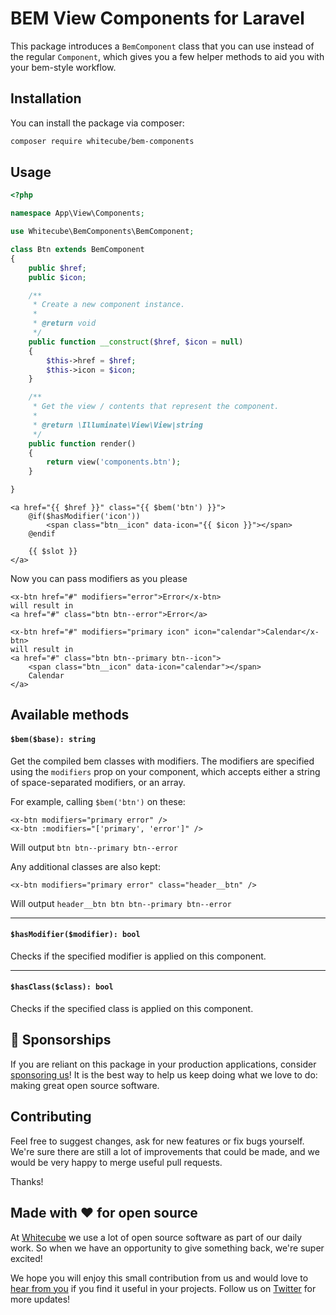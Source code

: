 # BEM View Components for Laravel

This package introduces a `BemComponent` class that you can use instead of the regular `Component`, which gives you a few helper methods to aid you with your bem-style workflow.


## Installation

You can install the package via composer:

```bash
composer require whitecube/bem-components
```

## Usage

```php
<?php

namespace App\View\Components;

use Whitecube\BemComponents\BemComponent;

class Btn extends BemComponent
{
    public $href;
    public $icon;

    /**
     * Create a new component instance.
     *
     * @return void
     */
    public function __construct($href, $icon = null)
    {
        $this->href = $href;
        $this->icon = $icon;
    }

    /**
     * Get the view / contents that represent the component.
     *
     * @return \Illuminate\View\View|string
     */
    public function render()
    {
        return view('components.btn');
    }

}

```

```blade
<a href="{{ $href }}" class="{{ $bem('btn') }}">
    @if($hasModifier('icon'))
        <span class="btn__icon" data-icon="{{ $icon }}"></span>
    @endif
    
    {{ $slot }}
</a>

```

Now you can pass modifiers as you please
```blade
<x-btn href="#" modifiers="error">Error</x-btn>
will result in 
<a href="#" class="btn btn--error">Error</a>

<x-btn href="#" modifiers="primary icon" icon="calendar">Calendar</x-btn>
will result in 
<a href="#" class="btn btn--primary btn--icon">
    <span class="btn__icon" data-icon="calendar"></span>
    Calendar
</a>
```

## Available methods

#### `$bem($base): string`  
Get the compiled bem classes with modifiers. The modifiers are specified using the `modifiers` prop on your component, which accepts either a string of space-separated modifiers, or an array.

For example, calling `$bem('btn')` on these:

```blade
<x-btn modifiers="primary error" />
<x-btn :modifiers="['primary', 'error']" />
```

Will output `btn btn--primary btn--error`

Any additional classes are also kept:

```blade
<x-btn modifiers="primary error" class="header__btn" />
```

Will output `header__btn btn btn--primary btn--error`

---

#### `$hasModifier($modifier): bool`
Checks if the specified modifier is applied on this component.

---

#### `$hasClass($class): bool`
Checks if the specified class is applied on this component.

## 💖 Sponsorships

If you are reliant on this package in your production applications, consider [sponsoring us](https://github.com/sponsors/whitecube)! It is the best way to help us keep doing what we love to do: making great open source software.

## Contributing

Feel free to suggest changes, ask for new features or fix bugs yourself. We're sure there are still a lot of improvements that could be made, and we would be very happy to merge useful pull requests.

Thanks!

## Made with ❤️ for open source

At [Whitecube](https://www.whitecube.be) we use a lot of open source software as part of our daily work.
So when we have an opportunity to give something back, we're super excited!

We hope you will enjoy this small contribution from us and would love to [hear from you](mailto:hello@whitecube.be) if you find it useful in your projects. Follow us on [Twitter](https://twitter.com/whitecube_be) for more updates!

